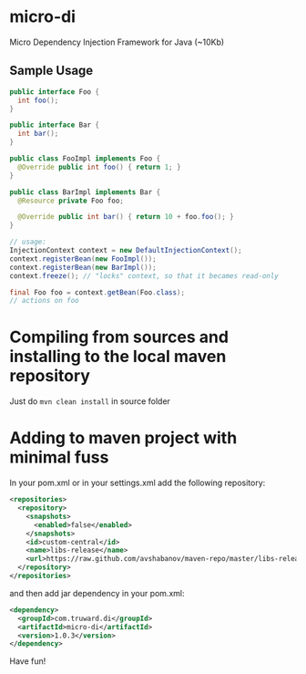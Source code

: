 micro-di
========

Micro Dependency Injection Framework for Java (~10Kb)

## Sample Usage

```java
public interface Foo {
  int foo();
}

public interface Bar {
  int bar();
}

public class FooImpl implements Foo {
  @Override public int foo() { return 1; }
}

public class BarImpl implements Bar {
  @Resource private Foo foo;

  @Override public int bar() { return 10 + foo.foo(); }
}

// usage:
InjectionContext context = new DefaultInjectionContext();
context.registerBean(new FooImpl());
context.registerBean(new BarImpl());
context.freeze(); // "locks" context, so that it becames read-only

final Foo foo = context.getBean(Foo.class);
// actions on foo
```

# Compiling from sources and installing to the local maven repository

Just do ``mvn clean install`` in source folder

# Adding to maven project with minimal fuss

In your pom.xml or in your settings.xml add the following repository:

```xml
<repositories>
  <repository>
    <snapshots>
      <enabled>false</enabled>
    </snapshots>
    <id>custom-central</id>
    <name>libs-release</name>
    <url>https://raw.github.com/avshabanov/maven-repo/master/libs-release</url>
  </repository>
</repositories>
```

and then add jar dependency in your pom.xml:

```xml
<dependency>
  <groupId>com.truward.di</groupId>
  <artifactId>micro-di</artifactId>
  <version>1.0.3</version>
</dependency>
```

Have fun!


